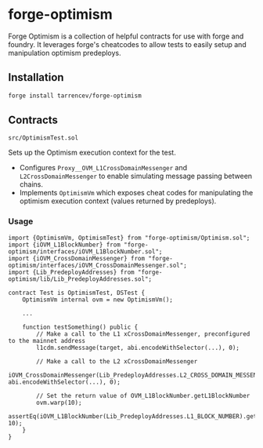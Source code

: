 # forge-optimism

Forge Optimism is a collection of helpful contracts for use with forge and foundry. It leverages forge's cheatcodes to allow tests to easily setup and manipulation optimism predeploys.

## Installation

```bash
forge install tarrencev/forge-optimism
```

## Contracts

`src/OptimismTest.sol`

Sets up the Optimism execution context for the test.

- Configures `Proxy__OVM_L1CrossDomainMessenger` and `L2CrossDomainMessenger` to enable simulating message passing between chains.
- Implements `OptimismVm` which exposes cheat codes for manipulating the optimism execution context (values returned by predeploys).

### Usage

```solidity
import {OptimismVm, OptimismTest} from "forge-optimism/Optimism.sol";
import {iOVM_L1BlockNumber} from "forge-optimism/interfaces/iOVM_L1BlockNumber.sol";
import {iOVM_CrossDomainMessenger} from "forge-optimism/interfaces/iOVM_CrossDomainMessenger.sol";
import {Lib_PredeployAddresses} from "forge-optimism/lib/Lib_PredeployAddresses.sol";

contract Test is OptimismTest, DSTest {
    OptimismVm internal ovm = new OptimismVm();

    ...

    function testSomething() public {
        // Make a call to the L1 xCrossDomainMessenger, preconfigured to the mainnet address
        l1cdm.sendMessage(target, abi.encodeWithSelector(...), 0);

        // Make a call to the L2 xCrossDomainMessenger
        iOVM_CrossDomainMessenger(Lib_PredeployAddresses.L2_CROSS_DOMAIN_MESSENGER).sendMessage(target, abi.encodeWithSelector(...), 0);

        // Set the return value of OVM_L1BlockNumber.getL1BlockNumber
        ovm.warp(10);
        assertEq(iOVM_L1BlockNumber(Lib_PredeployAddresses.L1_BLOCK_NUMBER).getL1BlockNumber(), 10);
    }
}
```
